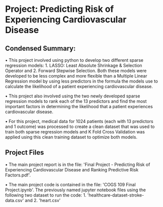 # Project: Predicting Risk of Experiencing Cardiovascular Disease

## Condensed Summary:

•   This project involved using python to develop two different sparse regression models: 1. LASSO: Least Absolute Shrinkage & Selection Operator and 2. Forward Stepwise Selection. Both these models were developed to be less complex and more flexible than a Multiple Linear Regression model by using less predictors in the formula the models use to calculate the likelihood of a patient experiencing cardiovascular disease.

•   This project also involved using the two newly developed sparse regression models to rank each of the 13 predictors and find the most important factors in determining the likelihood that a patient experiences cardiovascular disease.

•   For this project, medical data for 1024 patients (each with 13 predictors and 1 outcome) was processed to create a clean dataset that was used to train both sparse regression models and K Fold Cross Validation was applied using this clean training dataset to optimize both models.

## Project Files

•   The main project report is in the file: 'Final Project - Predicting Risk of Experiencing Cardiovascular Disease and Ranking Predictive Risk Factors.pdf'.

•   The main project code is contained in the file: 'COGS 109 Final Project.ipynb'. The previously named jupyter notebook files using the following two dataset to run the code: 1. 'healthcare-dataset-stroke-data.csv' and 2. 'heart.csv'
